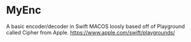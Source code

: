 # MyEnc
A basic encoder/decoder in Swift MACOS loosly based off of Playground called Cipher from Apple. https://www.apple.com/swift/playgrounds/


